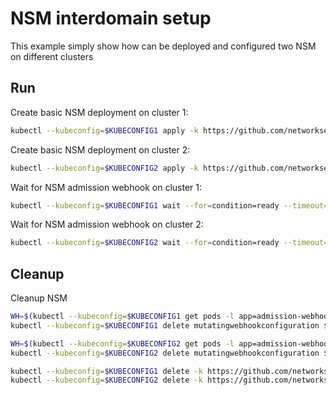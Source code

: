# NSM interdomain setup


This example simply show how can be deployed and configured two NSM on different clusters

## Run

Create basic NSM deployment on cluster 1:

```bash
kubectl --kubeconfig=$KUBECONFIG1 apply -k https://github.com/networkservicemesh/deployments-k8s/examples/interdomain/nsm/cluster1?ref=c5b99d15561f9f13aabe474fa80b34aa1cb4ab7d
```

Create basic NSM deployment on cluster 2:

```bash
kubectl --kubeconfig=$KUBECONFIG2 apply -k https://github.com/networkservicemesh/deployments-k8s/examples/interdomain/nsm/cluster2?ref=c5b99d15561f9f13aabe474fa80b34aa1cb4ab7d
```

Wait for NSM admission webhook on cluster 1:

```bash
kubectl --kubeconfig=$KUBECONFIG1 wait --for=condition=ready --timeout=1m pod -n nsm-system -l app=admission-webhook-k8s
```

Wait for NSM admission webhook on cluster 2:

```bash
kubectl --kubeconfig=$KUBECONFIG2 wait --for=condition=ready --timeout=1m pod -n nsm-system -l app=admission-webhook-k8s
```

## Cleanup

Cleanup NSM
```bash
WH=$(kubectl --kubeconfig=$KUBECONFIG1 get pods -l app=admission-webhook-k8s -n nsm-system --template '{{range .items}}{{.metadata.name}}{{"\n"}}{{end}}')
kubectl --kubeconfig=$KUBECONFIG1 delete mutatingwebhookconfiguration ${WH}

WH=$(kubectl --kubeconfig=$KUBECONFIG2 get pods -l app=admission-webhook-k8s -n nsm-system --template '{{range .items}}{{.metadata.name}}{{"\n"}}{{end}}')
kubectl --kubeconfig=$KUBECONFIG2 delete mutatingwebhookconfiguration ${WH}

kubectl --kubeconfig=$KUBECONFIG1 delete -k https://github.com/networkservicemesh/deployments-k8s/examples/interdomain/nsm/cluster1?ref=c5b99d15561f9f13aabe474fa80b34aa1cb4ab7d
kubectl --kubeconfig=$KUBECONFIG2 delete -k https://github.com/networkservicemesh/deployments-k8s/examples/interdomain/nsm/cluster2?ref=c5b99d15561f9f13aabe474fa80b34aa1cb4ab7d
```
